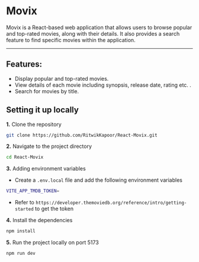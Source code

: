 # Movix

Movix is a React-based web application that allows users to browse popular and top-rated movies, along with their details. It also provides a search feature to find specific movies within the application.

---

## Features:

- Display popular and top-rated movies.
- View details of each movie including synopsis, release date, rating etc. .
- Search for movies by title.

## Setting it up locally

**1.** Clone the repository
```bash
git clone https://github.com/RitwikKapoor/React-Movix.git
```
**2.** Navigate to the project directory
```bash
cd React-Movix
```
**3.** Adding environment  variables
- Create a `.env.local` file and add the following environment variables 
```bash
VITE_APP_TMDB_TOKEN=
```
- Refer to ```https://developer.themoviedb.org/reference/intro/getting-started```
to get the token

**4.** Install the dependencies
```bash
npm install 
```
**5.** Run the project locally on port 5173
```bash
npm run dev
